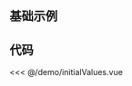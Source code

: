 ## 基础示例

<script setup>
import InitialValues from './demo/initialValues.vue'
</script>

<InitialValues />

## 代码

<<< @/demo/initialValues.vue
